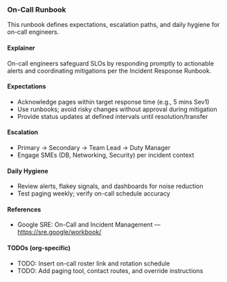 ### On-Call Runbook

This runbook defines expectations, escalation paths, and daily hygiene for on-call engineers.

#### Explainer
On-call engineers safeguard SLOs by responding promptly to actionable alerts and coordinating mitigations per the Incident Response Runbook.

#### Expectations
- Acknowledge pages within target response time (e.g., 5 mins Sev1)
- Use runbooks; avoid risky changes without approval during mitigation
- Provide status updates at defined intervals until resolution/transfer

#### Escalation
- Primary → Secondary → Team Lead → Duty Manager
- Engage SMEs (DB, Networking, Security) per incident context

#### Daily Hygiene
- Review alerts, flakey signals, and dashboards for noise reduction
- Test paging weekly; verify on-call schedule accuracy

#### References
- Google SRE: On-Call and Incident Management — https://sre.google/workbook/

#### TODOs (org-specific)
- TODO: Insert on-call roster link and rotation schedule
- TODO: Add paging tool, contact routes, and override instructions